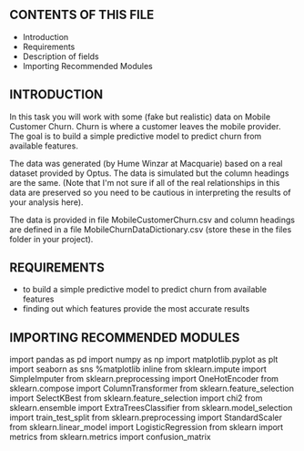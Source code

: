 CONTENTS OF THIS FILE
---------------------

* Introduction
* Requirements
* Description of fields
* Importing Recommended Modules



INTRODUCTION
------------
In this task you will work with some (fake but realistic) data on Mobile Customer Churn. Churn is where a customer leaves the mobile provider. The goal is to build a simple predictive model to predict churn from available features.

The data was generated (by Hume Winzar at Macquarie) based on a real dataset provided by Optus. The data is simulated but the column headings are the same. (Note that I'm not sure if all of the real relationships in this data are preserved so you need to be cautious in interpreting the results of your analysis here).

The data is provided in file MobileCustomerChurn.csv and column headings are defined in a file MobileChurnDataDictionary.csv (store these in the files folder in your project).

REQUIREMENTS
------------

- to build a simple predictive model to predict churn from available features
- finding out which features provide the most accurate results

IMPORTING RECOMMENDED MODULES
------------
import pandas as pd
import numpy as np
import matplotlib.pyplot as plt
import seaborn as sns
%matplotlib inline
from sklearn.impute import SimpleImputer
from sklearn.preprocessing import OneHotEncoder
from sklearn.compose import ColumnTransformer
from sklearn.feature_selection import SelectKBest
from sklearn.feature_selection import chi2
from sklearn.ensemble import ExtraTreesClassifier
from sklearn.model_selection import train_test_split
from sklearn.preprocessing import StandardScaler
from sklearn.linear_model import LogisticRegression
from sklearn import metrics
from sklearn.metrics import confusion_matrix

